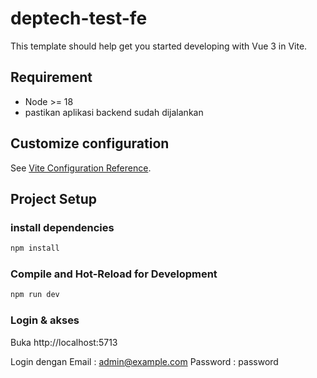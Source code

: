# deptech-test-fe

This template should help get you started developing with Vue 3 in Vite.

## Requirement

- Node >= 18
- pastikan aplikasi backend sudah dijalankan

## Customize configuration

See [Vite Configuration Reference](https://vite.dev/config/).

## Project Setup

### install dependencies

```sh
npm install
```

### Compile and Hot-Reload for Development

```sh
npm run dev
```

### Login & akses

Buka http://localhost:5713

Login dengan
Email : admin@example.com
Password : password

